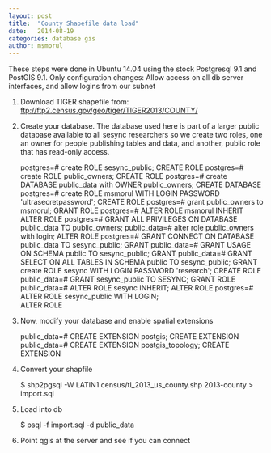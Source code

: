 ```yaml
---
layout: post
title:  "County Shapefile data load"
date:   2014-08-19
categories: database gis
author: msmorul
---
```


These steps were done in Ubuntu 14.04 using the stock Postgresql 9.1 and PostGIS 9.1. Only configuration changes: Allow access on all db server interfaces, and allow logins from our subnet

1. Download TIGER shapefile from: ftp://ftp2.census.gov/geo/tiger/TIGER2013/COUNTY/
2. Create your database. The database used here is part of a larger public database available to all sesync researchers so we create two roles, one an owner for people publishing tables and data, and another, public role that has read-only access.

    postgres=# create ROLE sesync_public;
    CREATE ROLE
    postgres=# create ROLE public_owners;
    CREATE ROLE
    postgres=# create DATABASE public_data with OWNER public_owners;
    CREATE DATABASE
    postgres=# create ROLE msmorul WITH LOGIN PASSWORD 'ultrasecretpassword';
    CREATE ROLE
    postgres=# grant public_owners to msmorul;
    GRANT ROLE
    postgres=# ALTER ROLE msmorul INHERIT
    ALTER ROLE
    postgres=# GRANT ALL PRIVILEGES ON DATABASE public_data TO public_owners;
    public_data=# alter role public_owners with login;
    ALTER ROLE
    postgres=# GRANT CONNECT ON DATABASE public_data TO sesync_public;
    GRANT
    public_data=# GRANT USAGE ON SCHEMA public TO sesync_public;
    GRANT
    public_data=# GRANT SELECT ON ALL TABLES IN SCHEMA public TO sesync_public;
    GRANT
    create ROLE sesync WITH LOGIN PASSWORD 'research';
    CREATE ROLE
    public_data=# GRANT sesync_public TO SESYNC;
    GRANT ROLE
    public_data=# ALTER ROLE sesync INHERIT;
    ALTER ROLE
    postgres=# ALTER ROLE sesync_public WITH LOGIN;     
    ALTER ROLE


3. Now, modify your database and enable spatial extensions

    public_data=# CREATE EXTENSION postgis;
    CREATE EXTENSION
    public_data=# CREATE EXTENSION postgis_topology;
    CREATE EXTENSION

4. Convert your shapfile

    $ shp2pgsql -W LATIN1 census/tl_2013_us_county.shp 2013-county > import.sql

5. Load into db

    $ psql -f import.sql -d public_data

5. Point qgis at the server and see if you can connect
